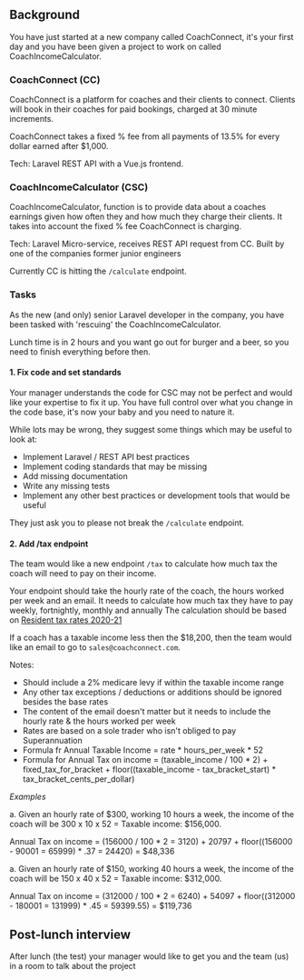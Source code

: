 ## Background

You have just started at a new company called CoachConnect, it's your first day and you have been given a project to work on called CoachIncomeCalculator. 

### CoachConnect (CC)

CoachConnect is a platform for coaches and their clients to connect. Clients will book in their coaches for paid bookings, charged at 30 minute increments. 

CoachConnect takes a fixed % fee from all payments of 13.5% for every dollar earned after $1,000.
 
Tech: Laravel REST API with a Vue.js frontend.

### CoachIncomeCalculator (CSC)

CoachIncomeCalculator, function is to provide data about a coaches earnings given how often they and how much they charge their clients. It takes into account the fixed % fee CoachConnect is charging.
 
Tech: Laravel Micro-service, receives REST API request from CC. Built by one of the companies former junior engineers

Currently CC is hitting the `/calculate` endpoint. 

### Tasks

As the new (and only) senior Laravel developer in the company, you have been tasked with 'rescuing' the CoachIncomeCalculator.

Lunch time is in 2 hours and you want go out for burger and a beer, so you need to finish everything before then.

#### 1. Fix code and set standards

Your manager understands the code for CSC may not be perfect and would like your expertise to fix it up. You have full
control over what you change in the code base, it's now your baby and you need to nature it.

While lots may be wrong, they suggest some things which may be useful to look at:
- Implement Laravel / REST API best practices
- Implement coding standards that may be missing
- Add missing documentation
- Write any missing tests
- Implement any other best practices or development tools that would be useful

They just ask you to please not break the `/calculate` endpoint.

#### 2. Add /tax endpoint

The team would like a new endpoint `/tax` to calculate how much tax the coach will need to pay on their income.

Your endpoint should take the hourly rate of the coach, the hours worked per week and an email. It needs to calculate 
how much tax they have to pay weekly, fortnightly, monthly and annually
The calculation should be based on [Resident tax rates 2020-21](https://www.ato.gov.au/rates/individual-income-tax-rates/)

If a coach has a taxable income less then the $18,200, then the team would like an email to go to `sales@coachconnect.com`.

Notes:
- Should include a 2% medicare levy if within the taxable income range
- Any other tax exceptions / deductions or additions should be ignored besides the base rates
- The content of the email doesn't matter but it needs to include the hourly rate & the hours worked per week
- Rates are based on a sole trader who isn't obliged to pay Superannuation
- Formula fr Annual Taxable Income = rate * hours_per_week * 52
- Formula for Annual Tax on income = (taxable_income / 100 * 2) + fixed_tax_for_bracket + floor((taxable_income - tax_bracket_start) * tax_bracket_cents_per_dollar)

_Examples_

a. Given an hourly rate of $300, working 10 hours a week, the income of the coach will be 300 x 10 x 52 = Taxable income: $156,000.
 
Annual Tax on income = (156000 / 100 * 2 = 3120) + 20797 + floor((156000 - 90001 = 65999) * .37 = 24420) = $48,336

a. Given an hourly rate of $150, working 40 hours a week, the income of the coach will be 150 x 40 x 52 = Taxable income: $312,000.
 
Annual Tax on income = (312000 / 100 * 2 = 6240) + 54097 + floor((312000 - 180001 = 131999) * .45 = 59399.55) = $119,736


##### 

## Post-lunch interview

After lunch (the test) your manager would like to get you and the team (us) in a room to talk about the project

